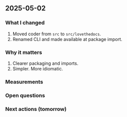 ## 2025-05-02

### What I changed

1. Moved coder from `src` to `src/lovethedocs`.
2. Renamed CLI and made available at package import.

### Why it matters

1. Clearer packaging and imports.
2. Simpler. More idiomatic.

### Measurements

### Open questions

### Next actions (tomorrow)
